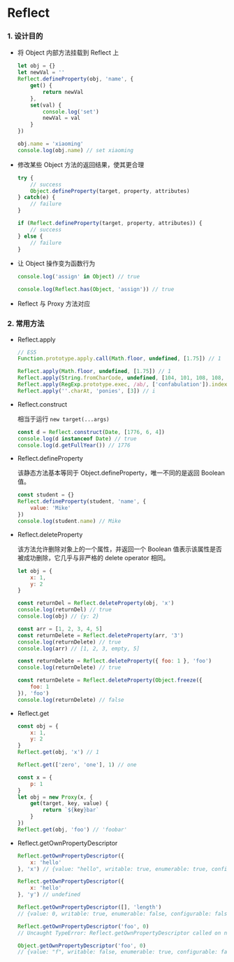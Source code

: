 # Reflect

### 1. 设计目的

- 将 Object 内部方法挂载到 Reflect 上

  ```js
  let obj = {}
  let newVal = ''
  Reflect.defineProperty(obj, 'name', {
      get() {
          return newVal
      },
      set(val) {
          console.log('set')
          newVal = val
      }
  })
  
  obj.name = 'xiaoming'
  console.log(obj.name) // set xiaoming
  ```
  
- 修改某些 Object 方法的返回结果，使其更合理

  ```js
  try {
      // success
      Object.defineProperty(target, property, attributes)
  } catch(e) {
      // failure
  }
  
  if (Reflect.defineProperty(target, property, attributes)) {
      // success
  } else {
      // failure
  }
  ```

- 让 Object 操作变为函数行为

  ```js
  console.log('assign' in Object) // true
  
  console.log(Reflect.has(Object, 'assign')) // true
  ```

- Reflect 与 Proxy 方法对应

### 2. 常用方法

- Reflect.apply

  ```js
  // ES5
  Function.prototype.apply.call(Math.floor, undefined, [1.75]) // 1
  
  Reflect.apply(Math.floor, undefined, [1.75]) // 1
  Reflect.apply(String.fromCharCode, undefined, [104, 101, 108, 108, 111]) // 'hello'
  Reflect.apply(RegExp.prototype.exec, /ab/, ['confabulation']).index // 4
  Reflect.apply(''.charAt, 'ponies', [3]) // i
  ```
  
- Reflect.construct

  相当于运行 ```new target(...args)```
  
  ```js
  const d = Reflect.construct(Date, [1776, 6, 4])
  console.log(d instanceof Date) // true
  console.log(d.getFullYear()) // 1776
  ```
  
- Reflect.defineProperty

  该静态方法基本等同于 Object.defineProperty，唯一不同的是返回 Boolean 值。
  
  ```js
  const student = {}
  Reflect.defineProperty(student, 'name', {
      value: 'Mike'
  })
  console.log(student.name) // Mike
  ```
  
- Reflect.deleteProperty

  该方法允许删除对象上的一个属性，并返回一个 Boolean 值表示该属性是否被成功删除，它几乎与非严格的 delete operator 相同。
  
  ```js
  let obj = {
      x: 1,
      y: 2
  }
  
  const returnDel = Reflect.deleteProperty(obj, 'x')
  console.log(returnDel) // true
  console.log(obj) // {y: 2}           
  ```
  
  ```js
  const arr = [1, 2, 3, 4, 5]
  const returnDelete = Reflect.deleteProperty(arr, '3')
  console.log(returnDelete) // true
  console.log(arr) // [1, 2, 3, empty, 5]
  ```
  
  ```js
  const returnDelete = Reflect.deleteProperty({ foo: 1 }, 'foo')
  console.log(returnDelete) // true
  ```
  
  ```js
  const returnDelete = Reflect.deleteProperty(Object.freeze({
      foo: 1
  }), 'foo')
  console.log(returnDelete) // false
  ```
  
- Reflect.get

  ```js
  const obj = {
      x: 1,
      y: 2
  }
  Reflect.get(obj, 'x') // 1
  ```
  
  ```js
  Reflect.get(['zero', 'one'], 1) // one
  ```
  
  ```js
  const x = {
      p: 1
  }
  let obj = new Proxy(x, {
      get(target, key, value) {
          return `${key}bar`
      }
  })
  Reflect.get(obj, 'foo') // 'foobar'
  ```
  
- Reflect.getOwnPropertyDescriptor

  ```js
  Reflect.getOwnPropertyDescriptor({
      x: 'hello'
  }, 'x') // {value: "hello", writable: true, enumerable: true, configurable: true}
  ```

  ```js
  Reflect.getOwnPropertyDescriptor({
      x: 'hello'
  }, 'y') // undefined
  ```

  ```js
  Reflect.getOwnPropertyDescriptor([], 'length')
  // {value: 0, writable: true, enumerable: false, configurable: false}
  ```

  ```js
  Reflect.getOwnPropertyDescriptor('foo', 0)
  // Uncaught TypeError: Reflect.getOwnPropertyDescriptor called on non-object
  
  Object.getOwnPropertyDescriptor('foo', 0)
  // {value: "f", writable: false, enumerable: true, configurable: false}
  ```

  






































